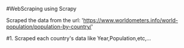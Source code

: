 #WebScraping using Scrapy

Scraped the data from the url:
	'https://www.worldometers.info/world-population/population-by-country/'

#1. Scraped each country's data like Year,Population,etc,...
